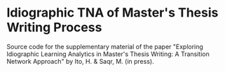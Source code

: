 # Idiographic TNA of Master's Thesis Writing Process

Source code for the supplementary material of the paper "Exploring Idiographic Learning Analytics in Master's Thesis Writing: A Transition Network Approach" by Ito, H. & Saqr, M. (in press).